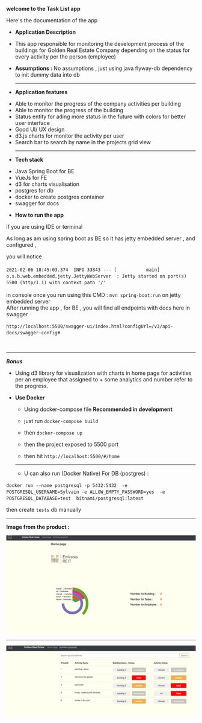**welcome to the Task List app**

Here's the documentation of the app 

* **Application Description**
- This app responsible for monitoring the development process of the buildings for Golden Real Estate Company 
depending on the status for every activity per the person (employee)

* **Assumptions :** No assumptions , just using java flyway-db dependency to init dummy data into db
  <hr>
*  **Application features** 

- Able to monitor the progress of the company activities per building
- Able to monitor the progress of the building
- Status entity for ading more status in the future with colors for better user interface
- Good  UI/ UX design 
- d3.js charts for monitor the activity per user 
- Search bar to search by name in the projects grid view
  <hr>

*  **Tech stack** 
   
  - Java Spring Boot for BE 
  - VueJs for FE
  - d3 for charts visualisation
  - postgres for db 
  - docker to create postgres container
  - swagger for docs 

*  **How to run the app** 

if you are using IDE or terminal  

As long as am using spring boot as BE so it has jetty embedded server , and configured ,

you will notice
<br><br>
`2021-02-06 18:45:03.374  INFO 33843 --- [           main] o.s.b.web.embedded.jetty.JettyWebServer  : Jetty started on port(s) 5500 (http/1.1) with context path '/'
`
<br><br>
in console once you run using this CMD : `mvn spring-boot:run`   on jetty embedded  server
 <br>
After running the app ,  for BE , you will find all endpoints with docs here in swagger

`http://localhost:5500/swagger-ui/index.html?configUrl=/v3/api-docs/swagger-config#`

<br>
<hr>

**_Bonus_**

- Using d3 library for visualization with charts in home page for activities per an employee that assigned to + some analytics and number refer to the progress.

* **Use Docker**
      
    - Using docker-compose file **Recommended in development**
      
    - just run `docker-compose build` 
    - then `docker-compose up`
    - then the project exposed to 5500 port 
    - then hit `http://localhost:5500/#/home`
  <hr>

    - U can also run (Docker Native) For DB (postgres) : 


`docker run --name postgresql -p 5432:5432  -e POSTGRESQL_USERNAME=Sylvain -e ALLOW_EMPTY_PASSWORD=yes  -e POSTGRESQL_DATABASE=test  bitnami/postgresql:latest`
 
  then create `tests`  db manually 
  
<hr>

 **Image from the product :**  

![alt text](./doc/img_1.png)

<hr>

![alt text](./doc/img_2.png)
